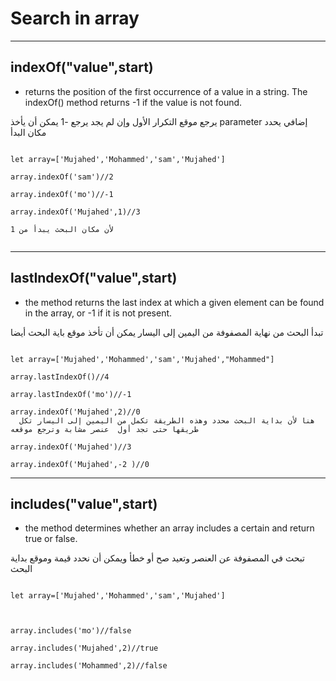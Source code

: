 # Search in array
----
## indexOf("value",start)

* returns the position of the first occurrence of a value in a string. The indexOf() method returns -1 if the value is not found.

يرجع موقع التكرار الأول وإن لم يجد يرجع -1 
يمكن أن يأخذ parameter إضافي يحدد مكان البدأ 

```

let array=['Mujahed','Mohammed','sam','Mujahed']

array.indexOf('sam')//2

array.indexOf('mo')//-1

array.indexOf('Mujahed',1)//3  

لأن مكان البحث يبدأ من 1


```

-----

## lastIndexOf("value",start)

* the method returns the last index at which a given element can be found in the array, or -1 if it is not present.

تبدأ البحث من نهاية المصفوفة 
من اليمين إلى اليسار 
يمكن أن تأخذ موقع باية البحث أيضا

```

let array=['Mujahed','Mohammed','sam','Mujahed',"Mohammed"]

array.lastIndexOf()//4

array.lastIndexOf('mo')//-1

array.indexOf('Mujahed',2)//0 
  هنا لأن بداية البحث محدد وهذه الطريقة تكمل من اليمين إلى اليسار تكل طريقها حتى تجد أول  عنصر مشابة وترجع موقعه

array.indexOf('Mujahed')//3 

array.indexOf('Mujahed',-2 )//0 

```

-----
## includes("value",start)

* the method determines whether an array includes a certain and return true or false.

تبحث في المصفوفة عن العنصر وتعيد صح أو خطأ 
ويمكن أن نحدد قيمة وموقع بداية البحث

```

let array=['Mujahed','Mohammed','sam','Mujahed']



array.includes('mo')//false

array.includes('Mujahed',2)//true 
 
array.includes('Mohammed',2)//false 



```